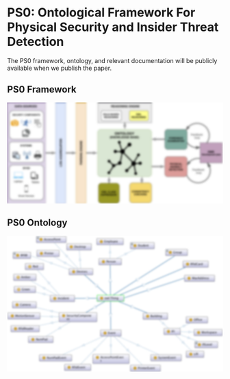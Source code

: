 # PS0: Ontological Framework For Physical Security and Insider Threat Detection

The PS0 framework, ontology, and relevant documentation will be publicly available when we publish the paper.

## PS0 Framework

![alt text](https://github.com/scripteam/InDArch/blob/master/PS0_framework.png)

## PS0 Ontology

![alt text](https://github.com/scripteam/InDArch/blob/master/PS0_ontology.png)
